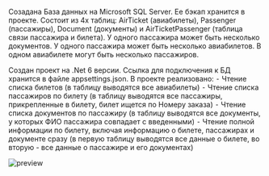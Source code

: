 Созадана База данных на Microsoft SQL Server. Ее бэкап хранится в проекте. Состоит из 4х таблиц: AirTicket (авиабилеты), Passenger (пассажиры), Document (документы)  и AirTicketPassenger (таблица связи пассажира и билета).
У одного пассажира может быть несколько документов. У одного пассажира может быть несколько авиабилетов. В одном авиабилете могут быть несколько пассажиров.

Создан проект на .Net 6 версии. Ссылка для подключения к БД хранится в файле appsettings.json. В проекте реализовано:
⁃ Чтение списка билетов (в таблицу выводятся все авиабилеты)
⁃ Чтение списка пассажиров по билету (в таблицу выводятся все пассажиры, прикрепленные в билету, билет ищется по Номеру заказа)
⁃ Чтение списка документов по пассажиру (в таблицу выводятся все документы, у которых ФИО пассажира совпадает с введенными)
⁃ Чтение полной информации по билету, включая информацию о билете, пассажирах и документе сразу (в первую таблицу выводятся все данные о билете, во вторую - все данные о пассажире и его документах)


![preview](AirTickets/wwwroot/css/GlcfwwxRTv.gif)